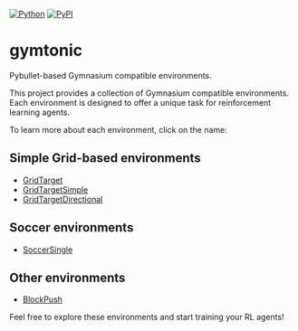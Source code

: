 [![Python](https://img.shields.io/pypi/pyversions/gymtonic.svg)](https://badge.fury.io/py/gymtonic)
[![PyPI](https://badge.fury.io/py/gymtonic.svg)](https://badge.fury.io/py/gymtonic)

# gymtonic
Pybullet-based Gymnasium compatible environments.

This project provides a collection of Gymnasium compatible environments. Each environment is designed to offer a unique task for reinforcement learning agents.

To learn more about each environment, click on the name:

## Simple Grid-based environments
- [GridTarget](./docs/grid_target.md)
- [GridTargetSimple](./docs/grid_target_simple.md)
- [GridTargetDirectional](./docs/grid_target_directional.md)


## Soccer environments
- [SoccerSingle](docs/soccer_single.md)

## Other environments
- [BlockPush](docs/block_push.md)

Feel free to explore these environments and start training your RL agents!
